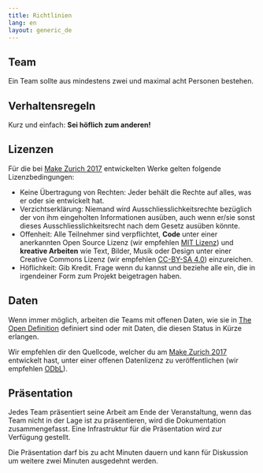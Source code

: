 ```yaml
---
title: Richtlinien
lang: en
layout: generic_de
---
```


## Team

Ein Team sollte aus mindestens zwei und maximal acht Personen bestehen.

## Verhaltensregeln

Kurz und einfach: **Sei h&ouml;flich zum anderen!**

## Lizenzen

F&uuml;r die bei [Make Zurich 2017](https://makezurich.ch) entwickelten Werke gelten folgende Lizenzbedingungen:

  - Keine &Uuml;bertragung von Rechten: Jeder beh&auml;lt die Rechte auf alles, was er oder sie entwickelt hat.
  - Verzichtserkl&auml;rung: Niemand wird Ausschliesslichkeitsrechte bez&uuml;glich der von ihm eingeholten Informationen aus&uuml;ben, auch wenn er/sie sonst dieses Ausschliesslichkeitsrecht nach dem Gesetz aus&uuml;ben k&ouml;nnte.
  - Offenheit: Alle Teilnehmer sind verpflichtet, **Code** unter einer anerkannten Open Source Lizenz (wir empfehlen [MIT Lizenz](https://opensource.org/licenses/MIT)) und **kreative Arbeiten** wie Text, Bilder, Musik oder Design unter einer Creative Commons Lizenz (wir empfehlen [CC-BY-SA 4.0](https://creativecommons.org/licenses/by-sa/4.0/)) einzureichen.
  - H&ouml;flichkeit: Gib Kredit. Frage wenn du kannst und beziehe alle ein, die in irgendeiner Form zum Projekt beigetragen haben.

## Daten

Wenn immer m&ouml;glich, arbeiten die Teams mit offenen Daten, wie sie in [The Open Definition](http://opendefinition.org/od/2.0/de/) definiert sind oder mit Daten, die diesen Status in K&uuml;rze erlangen.

Wir empfehlen dir den Quellcode, welcher du am [Make Zurich 2017](https://makezurich.ch) entwickelt hast, unter einer offenen Datenlizenz zu ver&ouml;ffentlichen (wir empfehlen [ODbL](http://wiki.openstreetmap.org/wiki/Open_Database_License)).

## Pr&auml;sentation

Jedes Team pr&auml;sentiert seine Arbeit am Ende der Veranstaltung, wenn das Team nicht in der Lage ist zu pr&auml;sentieren, wird die Dokumentation zusammengefasst. Eine Infrastruktur f&uuml;r die Pr&auml;sentation wird zur Verf&uuml;gung gestellt. 

Die Pr&auml;sentation darf bis zu acht Minuten dauern und kann f&uuml;r Diskussion um weitere zwei Minuten ausgedehnt werden.
